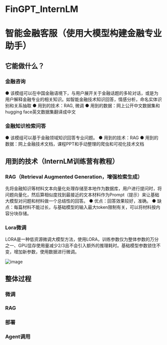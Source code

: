 # FinGPT_InternLM
# 智能金融客服（使用大模型构建金融专业助手）

## 它能做什么？

### 金融咨询
● 该模组可以在中国金融语境下，与用户展开关于金融话题的多轮对话，或是为用户解释金融专业的相关知识。如智能金融技术知识回答，情感分析，命名实体识别和关系抽取
● 用到的技术：RAG, 微调
● 用到的数据：网上公开中文数据集和hugging face英文数据集翻译成中文

### 金融知识检索问答
● 该模组可以基于金融领域知识回答专业问题。
● 用到的技术：RAG
● 用到的数据：网上金融技术文档，课程PPT和手动整理的爬虫和可视化技术文档

## 用到的技术（InternLM训练营有教程）
### RAG（Retrieval Augmented Generation，增强检索生成）
先将金融知识等材料文本向量化处理存储至本地作为数据库，用户进行提问时，将问题向量化，然后算相似度找到最接近的文本材料作为Prompt（提示）来让基础大模型对问题和材料做一个总结性的回答。
● 优点：回答效果较好，准确。
● 缺点：每篇材料不能过长，与基础模型的输入最大token限制有关，可以将材料按内容分块存储。
### Lora微调
LORA是一种低资源微调大模型方法，使用LORA，训练参数仅为整体参数的万分之一、GPU显存使用量减少2/3且不会引入额外的推理耗时。基础模型参数锁住不变，增加新参数，使用数据进行微调。

![image](https://github.com/Rogue-Trader-zzy/FinGPT_InternLM/assets/64819379/a670e074-8682-499c-b612-378562307afb)

## 整体过程
### 微调

### RAG

### 部署

### Agent调用

